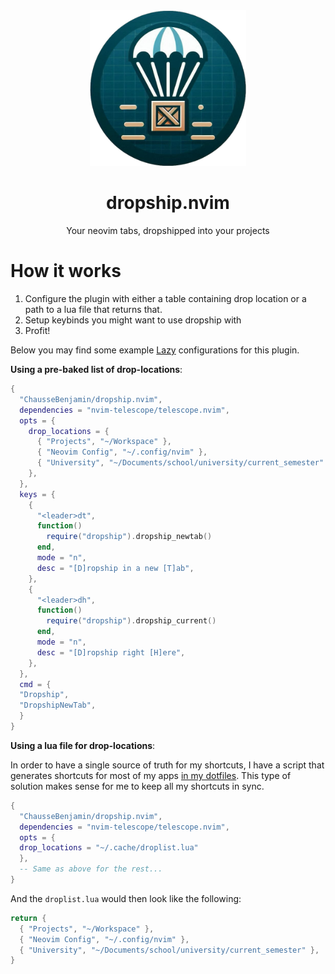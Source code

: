 <div align="center">

<img alt="A parachute dropping a crate" src="assets/logo.png" width="250px" />

# dropship.nvim

Your neovim tabs, dropshipped into your projects

</div>


# How it works

1. Configure the plugin with either a table containing drop location
   or a path to a lua file that returns that.
2. Setup keybinds you might want to use dropship with
3. Profit!

Below you may find some example [Lazy][2] configurations for this
plugin.

**Using a pre-baked list of drop-locations**:

```lua
{
  "ChausseBenjamin/dropship.nvim",
  dependencies = "nvim-telescope/telescope.nvim",
  opts = {
    drop_locations = {
      { "Projects", "~/Workspace" },
      { "Neovim Config", "~/.config/nvim" },
      { "University", "~/Documents/school/university/current_semester" },
    },
  },
  keys = {
    {
      "<leader>dt",
      function()
        require("dropship").dropship_newtab()
      end,
      mode = "n",
      desc = "[D]ropship in a new [T]ab",
    },
    {
      "<leader>dh",
      function()
        require("dropship").dropship_current()
      end,
      mode = "n",
      desc = "[D]ropship right [H]ere",
    },
  },
  cmd = {
  "Dropship",
  "DropshipNewTab",
  }
}
```


**Using a lua file for drop-locations**:

In order to have a single source of truth for my shortcuts, I have a script
that generates shortcuts for most of my apps [in my dotfiles][1]. This type of
solution makes sense for me to keep all my shortcuts in sync.

```lua
{
  "ChausseBenjamin/dropship.nvim",
  dependencies = "nvim-telescope/telescope.nvim",
  opts = {
  drop_locations = "~/.cache/droplist.lua"
  },
  -- Same as above for the rest...
}
```

And the `droplist.lua` would then look like the following:

```lua
return {
  { "Projects", "~/Workspace" },
  { "Neovim Config", "~/.config/nvim" },
  { "University", "~/Documents/school/university/current_semester" },
}
```


[1]: https://github.com/ChausseBenjamin/dotfiles/blob/master/.local/bin/shortcutgen
[2]: https://github.com/folke/lazy.nvim
